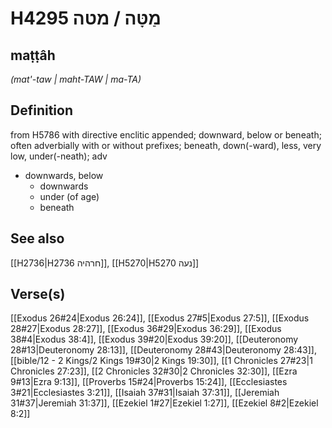 # H4295 מַטָּה / מטה

## maṭṭâh

_(mat'-taw | maht-TAW | ma-TA)_

## Definition

from H5786 with directive enclitic appended; downward, below or beneath; often adverbially with or without prefixes; beneath, down(-ward), less, very low, under(-neath); adv

- downwards, below
  - downwards
  - under (of age)
  - beneath

## See also

[[H2736|H2736 חרהיה]], [[H5270|H5270 נעה]]

## Verse(s)

[[Exodus 26#24|Exodus 26:24]], [[Exodus 27#5|Exodus 27:5]], [[Exodus 28#27|Exodus 28:27]], [[Exodus 36#29|Exodus 36:29]], [[Exodus 38#4|Exodus 38:4]], [[Exodus 39#20|Exodus 39:20]], [[Deuteronomy 28#13|Deuteronomy 28:13]], [[Deuteronomy 28#43|Deuteronomy 28:43]], [[bible/12 - 2 Kings/2 Kings 19#30|2 Kings 19:30]], [[1 Chronicles 27#23|1 Chronicles 27:23]], [[2 Chronicles 32#30|2 Chronicles 32:30]], [[Ezra 9#13|Ezra 9:13]], [[Proverbs 15#24|Proverbs 15:24]], [[Ecclesiastes 3#21|Ecclesiastes 3:21]], [[Isaiah 37#31|Isaiah 37:31]], [[Jeremiah 31#37|Jeremiah 31:37]], [[Ezekiel 1#27|Ezekiel 1:27]], [[Ezekiel 8#2|Ezekiel 8:2]]